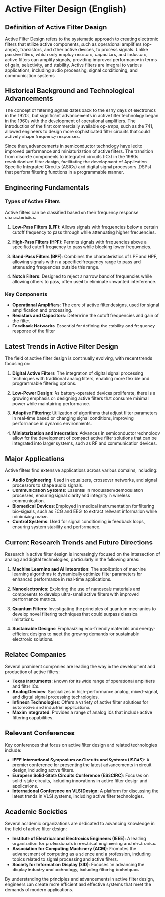 # Active Filter Design (English)

## Definition of Active Filter Design

Active Filter Design refers to the systematic approach to creating electronic filters that utilize active components, such as operational amplifiers (op-amps), transistors, and other active devices, to process signals. Unlike passive filters, which only employ resistors, capacitors, and inductors, active filters can amplify signals, providing improved performance in terms of gain, selectivity, and stability. Active filters are integral to various applications, including audio processing, signal conditioning, and communication systems.

## Historical Background and Technological Advancements

The concept of filtering signals dates back to the early days of electronics in the 1920s, but significant advancements in active filter technology began in the 1960s with the development of operational amplifiers. The introduction of the first commercially available op-amps, such as the 741, allowed engineers to design more sophisticated filter circuits that could actively shape frequency responses. 

Since then, advancements in semiconductor technology have led to improved performance and miniaturization of active filters. The transition from discrete components to integrated circuits (ICs) in the 1980s revolutionized filter design, facilitating the development of Application Specific Integrated Circuits (ASICs) and digital signal processors (DSPs) that perform filtering functions in a programmable manner.

## Engineering Fundamentals

### Types of Active Filters

Active filters can be classified based on their frequency response characteristics:

1. **Low-Pass Filters (LPF)**: Allows signals with frequencies below a certain cutoff frequency to pass through while attenuating higher frequencies.

2. **High-Pass Filters (HPF)**: Permits signals with frequencies above a specified cutoff frequency to pass while blocking lower frequencies.

3. **Band-Pass Filters (BPF)**: Combines the characteristics of LPF and HPF, allowing signals within a specified frequency range to pass and attenuating frequencies outside this range.

4. **Notch Filters**: Designed to reject a narrow band of frequencies while allowing others to pass, often used to eliminate unwanted interference.

### Key Components

- **Operational Amplifiers**: The core of active filter designs, used for signal amplification and processing.
- **Resistors and Capacitors**: Determine the cutoff frequencies and gain of the filter.
- **Feedback Networks**: Essential for defining the stability and frequency response of the filter.

## Latest Trends in Active Filter Design

The field of active filter design is continually evolving, with recent trends focusing on:

1. **Digital Active Filters**: The integration of digital signal processing techniques with traditional analog filters, enabling more flexible and programmable filtering options.

2. **Low-Power Design**: As battery-operated devices proliferate, there is a growing emphasis on designing active filters that consume minimal power while maintaining performance.

3. **Adaptive Filtering**: Utilization of algorithms that adjust filter parameters in real-time based on changing signal conditions, improving performance in dynamic environments.

4. **Miniaturization and Integration**: Advances in semiconductor technology allow for the development of compact active filter solutions that can be integrated into larger systems, such as RF and communication devices.

## Major Applications

Active filters find extensive applications across various domains, including:

- **Audio Engineering**: Used in equalizers, crossover networks, and signal processors to shape audio signals.
- **Communication Systems**: Essential in modulation/demodulation processes, ensuring signal clarity and integrity in wireless communication.
- **Biomedical Devices**: Employed in medical instrumentation for filtering bio-signals, such as ECG and EEG, to extract relevant information while minimizing noise.
- **Control Systems**: Used for signal conditioning in feedback loops, ensuring system stability and performance.

## Current Research Trends and Future Directions

Research in active filter design is increasingly focused on the intersection of analog and digital technologies, particularly in the following areas:

1. **Machine Learning and AI Integration**: The application of machine learning algorithms to dynamically optimize filter parameters for enhanced performance in real-time applications.

2. **Nanoelectronics**: Exploring the use of nanoscale materials and components to develop ultra-small active filters with improved performance metrics.

3. **Quantum Filters**: Investigating the principles of quantum mechanics to develop novel filtering techniques that could surpass classical limitations.

4. **Sustainable Designs**: Emphasizing eco-friendly materials and energy-efficient designs to meet the growing demands for sustainable electronic solutions.

## Related Companies

Several prominent companies are leading the way in the development and production of active filters:

- **Texas Instruments**: Known for its wide range of operational amplifiers and filter ICs.
- **Analog Devices**: Specializes in high-performance analog, mixed-signal, and digital signal processing technologies.
- **Infineon Technologies**: Offers a variety of active filter solutions for automotive and industrial applications.
- **Maxim Integrated**: Provides a range of analog ICs that include active filtering capabilities.

## Relevant Conferences

Key conferences that focus on active filter design and related technologies include:

- **IEEE International Symposium on Circuits and Systems (ISCAS)**: A premier conference for presenting the latest advancements in circuit design, including active filters.
- **European Solid-State Circuits Conference (ESSCIRC)**: Focuses on solid-state circuits, including innovations in active filter design and applications.
- **International Conference on VLSI Design**: A platform for discussing the latest trends in VLSI systems, including active filter technologies.

## Academic Societies

Several academic organizations are dedicated to advancing knowledge in the field of active filter design:

- **Institute of Electrical and Electronics Engineers (IEEE)**: A leading organization for professionals in electrical engineering and electronics.
- **Association for Computing Machinery (ACM)**: Promotes the advancement of computing as a science and a profession, including topics related to signal processing and active filters.
- **Society for Information Display (SID)**: Focuses on advancing the display industry and technology, including filtering techniques.

By understanding the principles and advancements in active filter design, engineers can create more efficient and effective systems that meet the demands of modern applications.